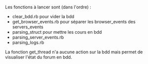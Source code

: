 Les fonctions à lancer sont (dans l'ordre) : 
* clear_bdd.rb pour vider la bdd
* get_browser_events.rb pour séparer les browser_events des servers_events
* parsing_struct pour mettre les cours en bdd
* parsing_server_events.rb
* parsing_logs.rb

La fonction get_thread n'a aucune action sur la bdd mais permet de visualiser l'état du forum en bdd.